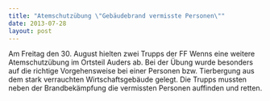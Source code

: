 ```yaml
---
title: "Atemschutzübung \"Gebäudebrand vermisste Personen\""
date: 2013-07-28
layout: post
---
```


Am Freitag den 30. August hielten zwei Trupps der FF Wenns eine weitere Atemschutzübung im Ortsteil Auders ab. Bei der Übung wurde besonders auf die richtige Vorgehensweise bei einer Personen bzw. Tierbergung aus dem stark verrauchten Wirtschaftsgebäude gelegt. Die Trupps mussten neben der Brandbekämpfung die vermissten Personen auffinden und retten.